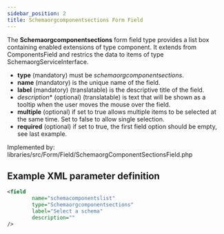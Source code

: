 ```yaml
---
sidebar_position: 2
title: Schemaorgcomponentsections Form Field
---
```




The **Schemaorgcomponentsections** form field type provides a list box containing enabled extensions of type component. It extends from ComponentsField and restrics the data to items of type SchemaorgServiceInterface.

-   **type** (mandatory) must be *schemaorgcomponentsections*.
-   **name** (mandatory) is the unique name of the field.
-   **label** (mandatory) (translatable) is the descriptive title of the
    field.
-  *description** (optional) (translatable) is text that will be shown
     as a tooltip when the user moves the mouse over the field.
-  **multiple** (optional) if set to true allows multiple items to be selected at the same time. Set to false to allow single selection.
- **required** (optional) if set to true, the first field option should be empty, see last example.


Implemented by: libraries/src/Form/Field/SchemaorgComponentSectionsField.php

## Example XML parameter definition

```xml
<field
        name="schemacomponentslist" 
        type="Schemaorgcomponentsections"
        label="Select a schema" 
        description=""
/>
```
